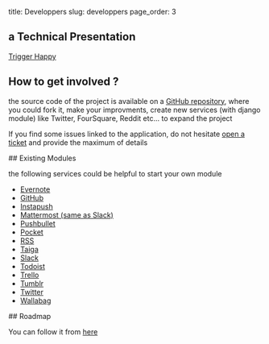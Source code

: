title: Developpers
slug: developpers
page_order: 3

## a Technical Presentation 

[Trigger Happy](https://blog.trigger-happy.eu/pages/TriggerHappy.pdf)

## How to get involved ?

the source code of the project is available on a [GitHub repository](https://github.com/foxmask/django-th), where you could fork it, make your improvments, create new services (with django module) like Twitter, FourSquare, Reddit etc... to expand the project

If you find some issues linked to the application, do not hesitate [open a ticket](https://github.com/foxmask/django-th/issues/new) and provide the maximum of details

## Existing Modules

the following services could be helpful to start your own module

* [Evernote](https://github.com/foxmask/django-th/tree/master/th_evernote)
* [GitHub](https://github.com/)
* [Instapush](https://github.com/foxmask/django-th/tree/master/th_instapush)
* [Mattermost (same as Slack)](https://github.com/foxmask/django-th/tree/master/th_slack)
* [Pushbullet](https://github.com/foxmask/django-th/tree/master/th_pushbullet)
* [Pocket](https://github.com/foxmask/django-th/tree/master/th_pocket)
* [RSS](https://github.com/foxmask/django-th/tree/master/th_rss)
* [Taiga](https://github.com/foxmask/django-th/tree/master/th_taiga)
* [Slack](https://github.com/foxmask/django-th/tree/master/th_slack)
* [Todoist](https://github.com/foxmask/django-th/tree/master/th_todoist)
* [Trello](https://github.com/foxmask/django-th/tree/master/th_trello)
* [Tumblr](https://github.com/foxmask/django-th/tree/master/th_tumblr)
* [Twitter](https://github.com/foxmask/django-th/tree/master/th_twitter)
* [Wallabag](https://github.com/foxmask/django-th/tree/master/th_wallabag)


## Roadmap

You can follow it from [here](https://github.com/foxmask/django-th/milestones)

